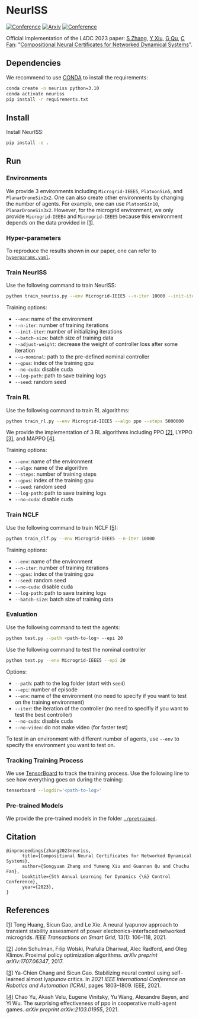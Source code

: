 # NeurISS

[![Conference](https://img.shields.io/badge/L4DC-Accepted-success)](https://mit-realm.github.io/neuriss-website/) [![Arxiv](http://img.shields.io/badge/arxiv-2303.14564-B31B1B.svg)](https://arxiv.org/abs/2303.14564) [![Conference](https://img.shields.io/badge/Project%20page-success)](https://mit-realm.github.io/neuriss-website/)

Official implementation of the L4DC 2023 paper: [S Zhang](https://syzhang092218-source.github.io), [Y Xiu](https://yumengxiu.github.io/), [G Qu](https://www.guannanqu.com/), [C Fan](https://chuchu.mit.edu): "[Compositional Neural Certificates for Networked Dynamical Systems](https://mit-realm.github.io/neuriss-website/)".

## Dependencies

We recommend to use [CONDA](https://www.anaconda.com/) to install the requirements:

```bash
conda create -n neuriss python=3.10
conda activate neuriss
pip install -r requirements.txt
```

## Install

Install NeurISS: 

```bash
pip install -e .
```

## Run

### Environments

We provide 3 environments including `Microgrid-IEEE5`, `PlatoonSin5`, and `PlanarDroneSin2x2`. One can also create other environments by changing the number of agents. For example, one can use `PlatoonSin10`, `PlanarDroneSin3x2`. However, for the microgrid environment, we only provide `Microgrid-IEEE4` and `Microgrid-IEEE5` because this environment depends on the data provided in [[1]](#references). 

### Hyper-parameters

To reproduce the results shown in our paper, one can refer to [`hyperparams.yaml`](hyperparams.yaml).

### Train NeurISS

Use the following command to train NeurISS:

```bash
python train_neuriss.py --env Microgrid-IEEE5 --n-iter 10000 --init-iter 0
```

Training options:

- `--env`: name of the environment
- `--n-iter`: number of training iterations
- `--init-iter`: number of initializing iterations
- `--batch-size`: batch size of training data
- `--adjust-weight`: decrease the weight of controller loss after some iteration
- `--u-nominal`: path to the pre-defined nominal controller
- `--gpus`: index of the training gpu
- `--no-cuda`: disable cuda
- `--log-path`: path to save training logs
- `--seed`: random seed

### Train RL

Use the following command to train RL algorithms:

```bash
python train_rl.py --env Microgrid-IEEE5 --algo ppo --steps 5000000
```

We provide the implementation of 3 RL algorithms including PPO [[2]](#references), LYPPO [[3]](#references), and MAPPO [[4]](#references). 

Training options:

- `--env`: name of the environment
- `--algo`: name of the algorithm
- `--steps`: number of training steps
- `--gpus`: index of the training gpu
- `--seed`: random seed
- `--log-path`: path to save training logs
- `--no-cuda`: disable cuda

### Train NCLF

Use the following command to train NCLF [[5]](#references):

```bash
python train_clf.py --env Microgrid-IEEE5 --n-iter 10000
```

Training options: 

- `--env`: name of the environment
- `--n-iter`: number of training iterations
- `--gpus`: index of the training gpu
- `--seed`: random seed
- `--no-cuda`: disable cuda
- `--log-path`: path to save training logs
- `--batch-size`: batch size of training data

### Evaluation

Use the following command to test the agents:

```bash
python test.py --path <path-to-log> --epi 20
```

Use the following command to test the nominal controller

```bash
python test.py --env Microgrid-IEEE5 --epi 20
```

Options:

- `--path`: path to the log folder (start with `seed`)
- `--epi`: number of episode
- `--env`: name of the environment (no need to specify if you want to test on the training environment)
- `--iter`: the iteration of the controller (no need to specifiy if you want to test the best controller)
- `--no-cuda`: disable cuda
- `--no-video`: do not make video (for faster test)

To test in an environment with different number of agents, use `--env` to specify the environment you want to test on.

### Tracking Training Process

We use [TensorBoard](https://www.tensorflow.org/tensorboard) to track the training process. Use the following line to see how everything goes on during the training:

```bash
tensorboard --logdir='<path-to-log>'
```

### Pre-trained Models

We provide the pre-trained models in the folder [`./pretrained`](pretrained). 

## Citation

```
@inproceedings{zhang2023neuriss,
      title={Compositional Neural Certificates for Networked Dynamical Systems},
      author={Songyuan Zhang and Yumeng Xiu and Guannan Qu and Chuchu Fan},
      booktitle={5th Annual Learning for Dynamics {\&} Control Conference},
      year={2023},
}
```

## References
[[1]](https://ieeexplore.ieee.org/stamp/stamp.jsp?arnumber=9559389) Tong Huang, Sicun Gao, and Le Xie. A neural lyapunov approach to transient stability assessment of power electronics-interfaced networked microgrids. *IEEE Transactions on Smart Grid*, 13(1): 106–118, 2021.

[[2]](https://arxiv.org/pdf/1707.06347.pdf) John Schulman, Filip Wolski, Prafulla Dhariwal, Alec Radford, and Oleg Klimov. Proximal policy optimization algorithms. *arXiv preprint arXiv:1707.06347*, 2017.

[[3]](https://ieeexplore.ieee.org/stamp/stamp.jsp?arnumber=9560886) Ya-Chien Chang and Sicun Gao. Stabilizing neural control using self-learned almost lyapunov critics. In *2021 IEEE International Conference on Robotics and Automation (ICRA)*, pages 1803–1809. IEEE, 2021.

[[4]](https://proceedings.neurips.cc/paper_files/paper/2022/file/9c1535a02f0ce079433344e14d910597-Paper-Datasets_and_Benchmarks.pdf) Chao Yu, Akash Velu, Eugene Vinitsky, Yu Wang, Alexandre Bayen, and Yi Wu. The surprising effectiveness of ppo in cooperative multi-agent games. *arXiv preprint arXiv:2103.01955*, 2021.
